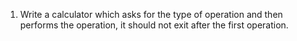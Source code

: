   1. Write a calculator which asks for the type of operation and then performs
     the operation, it should not exit after the first operation.
